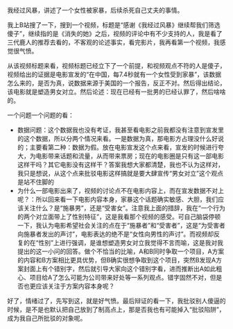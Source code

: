 我经过风暴，讲述了一个女性被家暴，后续杀死自己丈夫的事情。

我上B站搜了一下，搜到一个视频，标题是“感谢《我经过风暴》继续帮我们筛选傻子”，继续指的是《消失的她》之后，视频的评论中有不少支持的人，我是看了三代鹿人的推荐去看的，不客观的论述事实，看完影片，我再看第一个视频，我感觉很气愤。

从该视频标题来看，视频标题已经立下了一个前提，和视频观点不符的人是傻子，视频给出的证据是电影宣发的“在中国，每7.4秒就有一个女性受到家暴”，该数据怎么来的，是否为真，说数据来源于美国的一个报告，反正不对。然后得出结论，该电影就是塑造男女对立。然后论述：现在已经有一批男的已经认罪了，然后啥啥的。

一个问题一个问题的看：
+ 数据问题：这个数据我也没有考证，我甚至看电影之前我都没有注意到宣发里的这个数据，所以分两个情况来看。一是数据为真，那电影方占理没什么好说的；主要看第二种：数据为假。放在电影宣发这个点来看，宣发的时候进行夸大，为电影带来话题和流量，从而带来票房；现在的电影圈是只有这一部电影这样干吗？其它电影没有这样干？答案我想大家都清楚，我也不认为这样对，我只是想说，从这个点来批驳电影这样搞就是要大肆宣传“男女对立”这个观点是站不住脚的
+ 为什么一部电影出来了，视频的讨论点不在电影内容上，而在宣发数据不对上呢？：所以回来看一下电影内容本身，家暴这个话题确实敏感、大胆，我们应该关注什么？是“施暴男”，还是“受害女”。注意我上面的措辞，我在“一个行为的两个对立面带上了性别特征”，这是我看那个视频的感受。可自己脑袋停顿一下，我认为电影希望社会关注的点在于“施暴者”和“受害者”，这是“为受害者向施暴者发出的声讨”，电影表达的绝不是“女性向男性的声讨”。而视频却反复的在“性别”上进行强调，是谁想塑造男女对立我觉得不言而喻，这是我对我提出的这一小问的回答。做个不恰当的比喻，A和B同时争取一个项目，A方案的内容和B方案相比更具优势，但B确实很想争取到这个项目，突然B发现A方案封面上有个错别字，然后就引导大家向这个错别字看，进而推断出A如此粗心、项目给A了怎么可能为公司带来好处等一系列观点。错字固然不对，但是否也更应该关注于方案内容本身呢？

好了，情绪过了，先写到这，就是好气愤。最后辩证的看一下，我批驳别人傻逼的时候，是不是也默认把自己放到了制高点上，那是否我也有可能掉入“批驳陷阱”，成为我自己所批驳的对象呢。

